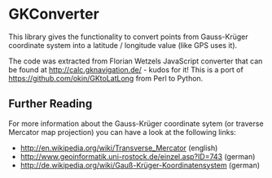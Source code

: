 GKConverter
===========
This library gives the functionality to convert points from Gauss-Krüger coordinate system into a latitude / longitude value (like GPS uses it).

The code was extracted from Florian Wetzels JavaScript converter that can be found at http://calc.gknavigation.de/ - kudos for it!
This is a port of https://github.com/okin/GKtoLatLong from Perl to Python.

Further Reading
---------------
For more information about the Gauss-Krüger coordinate sytem (or traverse Mercator map projection) you can have a look at the following links:
* http://en.wikipedia.org/wiki/Transverse_Mercator (english)
* http://www.geoinformatik.uni-rostock.de/einzel.asp?ID=743 (german)
* http://de.wikipedia.org/wiki/Gauß-Krüger-Koordinatensystem (german)
